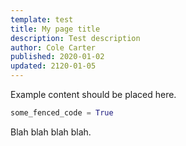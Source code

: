 ```yaml
---
template: test
title: My page title
description: Test description
author: Cole Carter
published: 2020-01-02
updated: 2120-01-05
---
```


Example content should be placed here.

```python
some_fenced_code = True
```

Blah blah blah blah.
